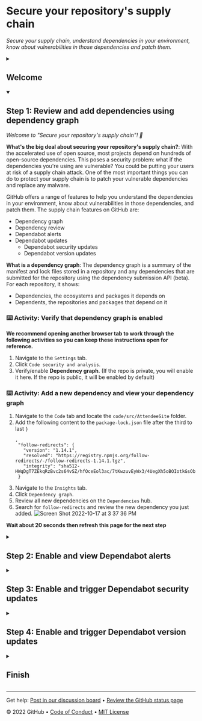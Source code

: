 <!--
  <<< Author notes: Header of the course >>>
  Include a 1280×640 image, course title in sentence case, and a concise description in emphasis.
  In your repository settings: enable template repository, add your 1280×640 social image, auto delete head branches.
  Add your open source license, GitHub uses Creative Commons Attribution 4.0 International.
-->

# Secure your repository's supply chain

_Secure your supply chain, understand dependencies in your environment, know about vulnerabilities in those dependencies and patch them._

<!--
  <<< Author notes: Start of the course >>>
  Include start button, a note about Actions minutes,
  and tell the learner why they should take the course.
  Each step should be wrapped in <details>/<summary>, with an `id` set.
  The start <details> should have `open` as well.
  Do not use quotes on the <details> tag attributes.
-->

<details id=0>
<summary><h2>Welcome</h2></summary>

GitHub helps you secure your supply chain, from understanding the dependencies in your environment, to knowing about vulnerabilities in those dependencies and patching them.

- **Who this is for**: Developers, DevOps Engineers, Site Reliability Engineers, Security experts
- **What you'll learn**: How to view repository dependencies, view Dependabot alerts, and enable Dependabot security and version updates
- **What you'll build**: Repository dependencies, Dependabot alerts, pull requests to fix dependencies and version updates
- **Prerequisites**: None
- **Timing**: This course is four steps long and can be completed in under an hour

## How to start this course

1. Right-click **Start course** and open the link in a new tab.
   <br />[![start-course](https://user-images.githubusercontent.com/1221423/218596841-0645fe1a-4aaf-4f51-9ab3-8aa2d3fdd487.svg)](https://github.com/skills/secure-repository-supply-chain/generate)
2. In the new tab, follow the prompts to create a new repository.
   - For owner, choose your personal account or an organization to host the repository.
   - We recommend creating a public repository—private repositories will [use Actions minutes](https://docs.github.com/en/billing/managing-billing-for-github-actions/about-billing-for-github-actions).
   ![Create a new repository](https://user-images.githubusercontent.com/1221423/218594143-e60462b6-9f2a-4fa3-80de-063ac5429aab.png)
3. After your new repository is created, wait about 20 seconds, then refresh the page. Follow the step-by-step instructions in the new repository's README.

</details>

<details id=1 open>
<summary><h2>Step 1: Review and add dependencies using dependency graph</h2></summary>

_Welcome to "Secure your repository's supply chain"! :wave:_

**What's the big deal about securing your repository's supply chain?**: With the accelerated use of open source, most projects depend on hundreds of open-source dependencies. This poses a security problem: what if the dependencies you're using are vulnerable? You could be putting your users at risk of a supply chain attack. One of the most important things you can do to protect your supply chain is to patch your vulnerable dependencies and replace any malware.

GitHub offers a range of features to help you understand the dependencies in your environment, know about vulnerabilities in those dependencies, and patch them. The supply chain features on GitHub are:

- Dependency graph
- Dependency review
- Dependabot alerts
- Dependabot updates
  - Dependabot security updates
  - Dependabot version updates
   
**What is a dependency graph**: The dependency graph is a summary of the manifest and lock files stored in a repository and any dependencies that are submitted for the repository using the dependency submission API (beta). For each repository, it shows:

* Dependencies, the ecosystems and packages it depends on
* Dependents, the repositories and packages that depend on it

### :keyboard: Activity: Verify that dependency graph is enabled

**We recommend opening another browser tab to work through the following activities so you can keep these instructions open for reference.**

1. Navigate to the `Settings` tab.
1. Click `Code security and analysis`.
1. Verify/enable **Dependency graph**. (If the repo is private, you will enable it here. If the repo is public, it will be enabled by default)

### :keyboard: Activity: Add a new dependency and view your dependency graph

1. Navigate to the `Code` tab and locate the `code/src/AttendeeSite` folder.
1. Add the following content to the `package-lock.json` file after the third to last `}`
   ```
   ,
    "follow-redirects": {
      "version": "1.14.1",
      "resolved": "https://registry.npmjs.org/follow-redirects/-/follow-redirects-1.14.1.tgz",
      "integrity": "sha512-HWqDgT7ZEkqRzBvc2s64vSZ/hfOceEol3ac/7tKwzuvEyWx3/4UegXh5oBOIotkGsObyk3xznnSRVADBgWSQVg=="
    }
   ```
1. Navigate to the `Insights` tab.
1. Click `Dependency graph`.
1. Review all new dependencies on the `Dependencies` hub.
1. Search for `follow-redirects` and review the new dependency you just added.
   ![Screen Shot 2022-10-17 at 3 37 36 PM](https://user-images.githubusercontent.com/6351798/196288729-734e3319-c5d7-4f35-a19c-676c12f0e27d.png)

**Wait about 20 seconds then refresh this page for the next step**
</details>

<details id=2>
<summary><h2>Step 2: Enable and view Dependabot alerts</h2></summary>

_Nice work! :tada: You added and viewed a dependency with `dependency graph`!_

Given how many dependencies our repository is using, maintaining them needs to become an automated task. Keeping our code secure is a top priority, so one thing we need to do is set up a way to be notified when a dependency we are using is vulnerable or malware. We can do this by enabling Dependabot alerts!

**What are Dependabot alerts?**: Dependabot alerts tell you that your code depends on a package that is insecure. These Dependabot alerts reference the [GitHub Advisory Database](https://github.com/advisories), which contains a list of known security vulnerabilities and malware, grouped in two categories: **GitHub reviewed advisories** and **unreviewed advisories**.

If your code depends on a package that has a security vulnerability, this can cause a range of problems for your project or the people who use it. You should upgrade to a secure version of the package as soon as possible. If your code uses malware, you need to replace the package with a secure alternative.

Let's try this out with our newly added `follow-redirects` dependency!
 
### :keyboard: Activity: View security advisories in the GitHub Advisory Database

1. Navigate to the [GitHub Advisory Database](https://github.com/advisories).
1. Type or paste `follow-redirects` into the search box.
1. Click on any of the advisories that were found.
1. Note the packages, impact, patches, workaround, and references for the advisory.

Notice the list of advisories for our dependency! This can look scary but it's actually a good thing. It means that our dependency is actively being maintained and patches are being pushed to remove the vulnerability. If we had Dependabot alerts enabled, we could receive alerts when we need to update a dependency and act promptly to secure them.

Let's enable Dependabot alerts on our repository!

 ### :keyboard: Activity: Enable Dependabot alerts

1. Navigate to the `Settings` tab.
1. Click `Code security and analysis`.  
1. Click `Enable` Dependabot alerts (**Wait about 60 seconds and then click the `Security` tab at the top of the repository**).
1. Review each of the four `Dependabot` alerts under the `Vulnerability alerts` section.

Dependabot has alerted us of four vulnerabilities that need to be updated from the dependencies that we are using. Dependabot helps us address these vulnerabilities by creating pull requests for each one as we select and review the alert.

Let's see how this would work by using Dependabot to create a pull request for one of the alerts!

 ### :keyboard: Activity: Create a pull request based on a Dependabot alert

1. Select the `Prototype Pollution in minimist` alert under the `Dependabot alerts` section and click on the alert. 
1. Click the `Create Dependabot security update` button (**This will create a pull request for the fix and could take ~2 minutes**).
1. Click the `Review security update` button. The pull request will be displayed.
   - You can view the pull request and `Files changed` tab to review the update.
1. Navigate back to the `Conversation` tab and click the `Merge pull request` button.
1. Click `Confirm merge`.

**Wait about 20 seconds then refresh this page for the next step.**
 
</details>

<details id=3>
<summary><h2>Step 3: Enable and trigger Dependabot security updates</h2></summary>

_Nice work enabling, viewing, and creating Dependabot alerts :sparkles:_

Enabling Dependabot alerts on our repository was a great step toward improving our code security, but we still had to manually select an alert and then manually select the option to create the pull request. It would be nice to further improve the automation and maintenance of our dependencies! Well, with Dependabot security updates, we can do just that.

**What are Dependabot security updates?**: When enabled, Dependabot will detect and fix vulnerable dependencies for you by opening pull requests automatically to resolve Dependabot alerts when they arise.

We manually created the pull request for the `Prototype Pollution in minimist` alert, but let's now enable Dependabot security updates to automate this process with the next alert!

### :keyboard: Activity: Enable and trigger Dependabot security updates

1. Navigate to the `Settings` tab, select `Code security and analysis`, and enable the `Dependabot security updates`.
1. Navigate to the `Pull requests` repository tab and select the newly created pull request titled **Bump axios from 0.21.1 to 0.21.2 in /code/src/AttendeeSite**. 
   - You may need to wait 30-60 seconds.
1. Click the `Merge pull request` button.
1. Click `Confirm merge`.

**Wait about 20 seconds then refresh this page for the next step.**

</details>

<details id=4>
<summary><h2>Step 4: Enable and trigger Dependabot version updates</h2></summary>

_Nicely done!_ :partying_face:

You now have automated the process for Dependabot to alert and create pull requests to update your dependencies! At this point, you only need to review the pull request and then merge it to stay on top of your security alerts. 

The security updates feature helps automate the process to resolve alerts, but what about just keeping up-to-date with version updates? We can have the same automation to update our dependencies for updated versions using the Dependabot version updates feature. 

**What are Dependabot version updates?**: In addition to security alerts, Dependabot can also take the effort out of maintaining your dependencies. You can use it to ensure that your repository automatically keeps up with the latest releases of the packages and applications it depends on. Just like security alerts, Dependabot will identify an outdated dependency and create a pull request to update the manifest to the latest version of the dependency.

Let's see how this works!

### :keyboard: Activity: Enable and trigger Dependabot version updates

1. Navigate to the `Settings` tab, select `Code security and analysis`, and enable the `Dependabot version updates`.
   - A new file editor opens with pre-poplulated contents. The file is called `dependabot.yml`.
6. Add `nuget` to the `package-ecosystem`.
7. Change the `directory` to `/code/`. (The `dependabot.yml` file should look like this)
   ![Screen Shot 2022-09-27 at 6 52 45 AM](https://user-images.githubusercontent.com/26442605/192545528-dfc33648-94ce-4421-8710-c5bb0a41b0ec.png)
9. Click `Commit changes` directly to the main branch.

**Wait about 20 seconds then refresh this page for the next step.**


</details>

<details id=X>
<summary><h2>Finish</h2></summary>

_Congratulations friend, you've completed this course!_

<img src="https://octodex.github.com/images/welcometocat.png" alt=celebrate width=300 align=right>

Here's a recap of all the tasks you've accomplished in your repository:

* You've learned how to view and use dependency graph.
* You've learned how to enable and use Dependabot alerts.
* You've learned how to enable and use Dependabot secuirty updates.
* You've learned how to enable and use Dependabot version updates.

### Additional learning and resources

- [Dependency graph](https://docs.github.com/en/code-security/supply-chain-security/understanding-your-software-supply-chain/about-the-dependency-graph)
- [Exploring the dependencies of a repository](https://docs.github.com/en/code-security/supply-chain-security/understanding-your-software-supply-chain/exploring-the-dependencies-of-a-repository)
- [About supply chain security](https://docs.github.com/en/code-security/supply-chain-security/understanding-your-software-supply-chain/about-supply-chain-security)
- [Dependabot alerts](https://docs.github.com/en/code-security/dependabot/dependabot-alerts/about-dependabot-alerts)
- [GitHub Advisory Database](https://docs.github.com/en/code-security/dependabot/dependabot-alerts/browsing-security-advisories-in-the-github-advisory-database)


### What's next?

- Learn more about securing your supply chain by reading: [Securing your supply chain](https://docs.github.com/en/code-security/supply-chain-security/understanding-your-software-supply-chain/about-supply-chain-security).
- [We'd love to hear what you thought of this course](https://github.com/skills/.github/discussions).
- [Learn another GitHub skill](https://github.com/skills).
- [Read the Get started with GitHub docs](https://docs.github.com/en/get-started).
- To find projects to contribute to, check out [GitHub Explore](https://github.com/explore).

</details>

<!--
  <<< Author notes: Footer >>>
  Add a link to get support, GitHub status page, code of conduct, license link.
-->

---

Get help: [Post in our discussion board](https://github.com/skills/.github/discussions) &bull; [Review the GitHub status page](https://www.githubstatus.com/)

&copy; 2022 GitHub &bull; [Code of Conduct](https://www.contributor-covenant.org/version/2/1/code_of_conduct/code_of_conduct.md) &bull; [MIT License](https://gh.io/mit)
